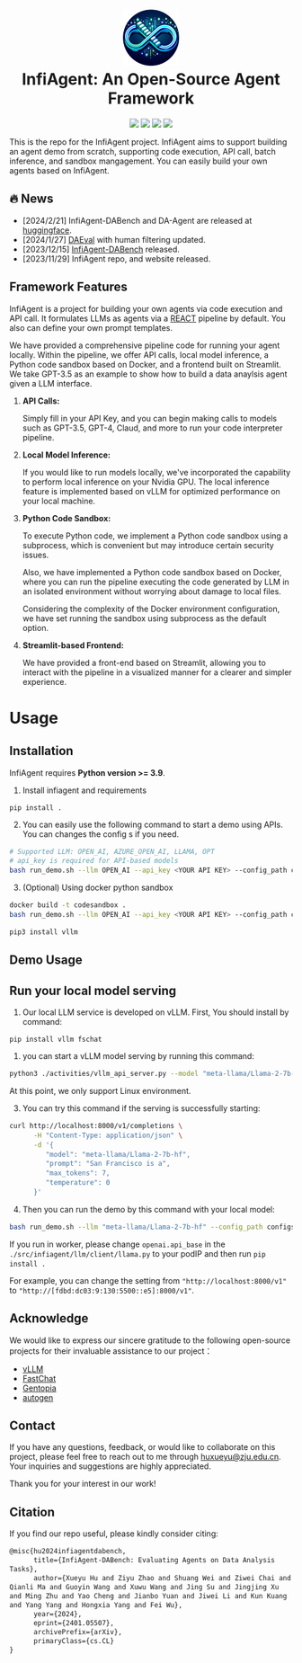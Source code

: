 <h1 align="center">
<img src="images/infiagent_logo.png" width="100" alt="ToRA" />
<br>
InfiAgent: An Open-Source Agent Framework
</h1>

<div align="center">

![](https://img.shields.io/badge/Code%20License-Apache_2.0-green.svg)
![](https://img.shields.io/badge/Data%20License-CC%20By%20NC%204.0-red.svg)
![](https://img.shields.io/badge/python-3.9+-blue.svg)
![](https://img.shields.io/badge/code%20style-black-000000.svg)


</div>

<!-- 
[![Code License](https://img.shields.io/badge/Code%20License-Apache_2.0-green.svg)](https://github.com/InfiAgent/ADA-agent/blob/main/LICENSE)
[![Data License](https://img.shields.io/badge/Data%20License-CC%20By%20NC%204.0-red.svg)]
[![Python 3.9+](https://img.shields.io/badge/python-3.9+-blue.svg)]
[![Code style: black](https://img.shields.io/badge/code%20style-black-000000.svg)] -->
<!--  -->


This is the repo for the InfiAgent project. InfiAgent aims to support building an agent demo from scratch, supporting code execution, API call, batch inference, and sandbox mangagement. You can easily build your own agents based on InfiAgent. 




## 🔥  News
- [2024/2/21] InfiAgent-DABench and DA-Agent are released at [huggingface](https://huggingface.co/infiagent).
- [2024/1/27] [DAEval](https://github.com/InfiAgent/InfiAgent/tree/main/examples/DA-Agent) with human filtering updated.
- [2023/12/15] [InfiAgent-DABench](https://github.com/InfiAgent/InfiAgent/tree/main/examples/DA-Agent) released.
- [2023/11/29] InfiAgent repo, and website released.


## Framework Features

InfiAgent is a project for building your own agents via code execution and API call. It formulates LLMs as agents via a [REACT](https://arxiv.org/abs/2210.03629) pipeline by default. You also can define your own prompt templates.



We have provided a comprehensive pipeline code for running your agent locally. Within the pipeline, we offer API calls, local model inference, a Python code sandbox based on Docker, and a frontend built on Streamlit. We take GPT-3.5 as an example to show how to build a data anaylsis agent given a LLM interface.


1. **API Calls:**

   Simply fill in your API Key, and you can begin making calls to models such as GPT-3.5, GPT-4, Claud, and more to run your code interpreter pipeline.
3. **Local Model Inference:**

   If you would like to run models locally, we've incorporated the capability to perform local inference on your Nvidia GPU. The local inference feature is implemented based on vLLM for optimized performance on your local machine.
5. **Python Code Sandbox:**

   To execute Python code, we implement a Python code sandbox using a subprocess, which is convenient but may introduce certain security issues. 

   Also, we have implemented a Python code sandbox based on Docker, where you can run the pipeline executing the code generated by LLM in an isolated environment without worrying about damage to local files.

   Considering the complexity of the Docker environment configuration, we have set running the sandbox using subprocess as the default option.
7. **Streamlit-based Frontend:**

   We have provided a front-end based on Streamlit, allowing you to interact with the pipeline in a visualized manner for a clearer and simpler experience.

# Usage

## Installation

InfiAgent requires **Python version >= 3.9**.

1. Install infiagent and requirements
```
pip install .
```

2. You can easily use the following command to start a demo using APIs. You can changes the config s if you need. 
```bash
# Supported LLM: OPEN_AI, AZURE_OPEN_AI, LLAMA, OPT
# api_key is required for API-based models
bash run_demo.sh --llm OPEN_AI --api_key <YOUR API KEY> --config_path configs/agent_configs/react_agent_gpt4_async.yaml
```

3. (Optional) Using docker python sandbox
```bash
docker build -t codesandbox .
bash run_demo.sh --llm OPEN_AI --api_key <YOUR API KEY> --config_path configs/agent_configs/react_agent_gpt4_async_docker.yaml
```



```bash
pip3 install vllm
```
## Demo Usage



## Run your local model serving

1. Our local LLM service is developed on vLLM. First, You should install by command:
   
```
pip install vllm fschat
```
1.  you can start a vLLM model serving by running this command:


```bash
python3 ./activities/vllm_api_server.py --model "meta-llama/Llama-2-7b-hf"  --served_model_name "meta-llama/Llama-2-7b-hf"
```
At this point, we only support Linux environment.

3. You can try this command if the serving is successfully starting:

```bash
curl http://localhost:8000/v1/completions \
      -H "Content-Type: application/json" \
      -d '{
         "model": "meta-llama/Llama-2-7b-hf",
         "prompt": "San Francisco is a",
         "max_tokens": 7,
         "temperature": 0
      }'
```

4. Then you can run the demo by this command with your local model:

```bash
bash run_demo.sh --llm "meta-llama/Llama-2-7b-hf" --config_path configs/agent_configs/react_agent_llama_async.yaml
```

If you run in worker, please change `openai.api_base` in the `./src/infiagent/llm/client/llama.py` to your podIP and then run `pip install .`

For example, you can change the setting from `"http://localhost:8000/v1"` to `"http://[fdbd:dc03:9:130:5500::e5]:8000/v1"`.



## Acknowledge

We would like to express our sincere gratitude to the following open-source projects for their invaluable assistance to our project：

 - [vLLM](https://github.com/vllm-project/vllm)
 - [FastChat](https://github.com/lm-sys/FastChat)
 - [Gentopia](https://github.com/Gentopia-AI/Gentopia)
 - [autogen](https://github.com/microsoft/autogen)



## Contact

If you have any questions, feedback, or would like to collaborate on this project, please feel free to reach out to me through huxueyu@zju.edu.cn. Your inquiries and suggestions are highly appreciated. 

Thank you for your interest in our work!



## Citation

If you find our repo useful, please kindly consider citing:

```
@misc{hu2024infiagentdabench,
      title={InfiAgent-DABench: Evaluating Agents on Data Analysis Tasks}, 
      author={Xueyu Hu and Ziyu Zhao and Shuang Wei and Ziwei Chai and Qianli Ma and Guoyin Wang and Xuwu Wang and Jing Su and Jingjing Xu and Ming Zhu and Yao Cheng and Jianbo Yuan and Jiwei Li and Kun Kuang and Yang Yang and Hongxia Yang and Fei Wu},
      year={2024},
      eprint={2401.05507},
      archivePrefix={arXiv},
      primaryClass={cs.CL}
}
```

